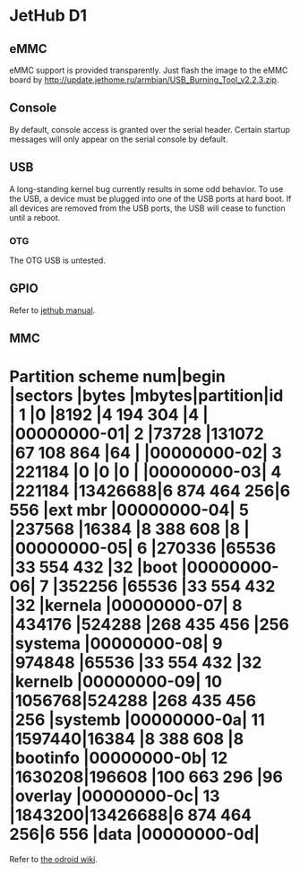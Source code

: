 # JetHub D1

## eMMC

eMMC support is provided transparently. Just flash the image to the eMMC board by http://update.jethome.ru/armbian/USB_Burning_Tool_v2.2.3.zip.

## Console

By default, console access is granted over the serial header. Certain startup messages will only appear on the serial console by default. 

## USB

A long-standing kernel bug currently results in some odd behavior. To use the USB, a device must be plugged into one of the USB ports at hard boot. If all devices are removed from the USB ports, the USB will cease to function until a reboot.

### OTG

The OTG USB is untested.

## GPIO

Refer to [jethub manual](https://).


## MMC
Partition scheme
num|begin  |sectors |bytes        |mbytes|partition|id         |
1  |0      |8192    |4 194 304    |4     |         |00000000-01|
2  |73728  |131072  |67 108 864   |64    |         |00000000-02|
3  |221184 |0       |0            |0     |         |00000000-03|
4  |221184 |13426688|6 874 464 256|6 556 |ext mbr  |00000000-04|
5  |237568 |16384   |8 388 608    |8     |         |00000000-05|
6  |270336 |65536   |33 554 432   |32    |boot     |00000000-06|
7  |352256 |65536   |33 554 432   |32    |kernela  |00000000-07|
8  |434176 |524288  |268 435 456  |256   |systema  |00000000-08|
9  |974848 |65536   |33 554 432   |32    |kernelb  |00000000-09|
10 |1056768|524288  |268 435 456  |256   |systemb  |00000000-0a|
11 |1597440|16384   |8 388 608    |8     |bootinfo |00000000-0b|
12 |1630208|196608  |100 663 296  |96    |overlay  |00000000-0c|
13 |1843200|13426688|6 874 464 256|6 556 |data     |00000000-0d|
=======
Refer to [the odroid wiki](https://wiki.odroid.com/odroid-c2/hardware/expansion_connectors).
